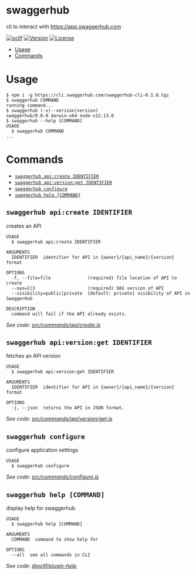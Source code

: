 swaggerhub
==========

cli to interact with https://app.swaggerhub.com

[![oclif](https://img.shields.io/badge/cli-oclif-brightgreen.svg)](https://oclif.io)
[![Version](https://img.shields.io/npm/v/swaggerhub.svg)](https://npmjs.org/package/swaggerhub)
[![License](https://img.shields.io/npm/l/swaggerhub.svg)](https://github.com/SmartBear/swaggerhub-cmd/blob/master/package.json)

<!-- toc -->
* [Usage](#usage)
* [Commands](#commands)
<!-- tocstop -->
# Usage
<!-- usage -->
```sh-session
$ npm i -g https://cli.swaggerhub.com/swaggerhub-cli-0.1.0.tgz
$ swaggerhub COMMAND
running command...
$ swaggerhub (-v|--version|version)
swaggerhub/0.0.0 darwin-x64 node-v12.13.0
$ swaggerhub --help [COMMAND]
USAGE
  $ swaggerhub COMMAND
...
```
<!-- usagestop -->
# Commands
<!-- commands -->
* [`swaggerhub api:create IDENTIFIER`](#swaggerhub-apicreate-identifier)
* [`swaggerhub api:version:get IDENTIFIER`](#swaggerhub-apiversionget-identifier)
* [`swaggerhub configure`](#swaggerhub-configure)
* [`swaggerhub help [COMMAND]`](#swaggerhub-help-command)

## `swaggerhub api:create IDENTIFIER`

creates an API

```
USAGE
  $ swaggerhub api:create IDENTIFIER

ARGUMENTS
  IDENTIFIER  identifier for API in {owner}/{api_name}/{version} format

OPTIONS
  -f, --file=file              (required) file location of API to create
  --oas=2|3                    (required) OAS version of API
  --visibility=public|private  [default: private] visibility of API in SwaggerHub

DESCRIPTION
  command will fail if the API already exists.
```

_See code: [src/commands/api/create.js](https://github.com/SmartBear/swaggerhub-cmd/blob/v0.0.0/src/commands/api/create.js)_

## `swaggerhub api:version:get IDENTIFIER`

fetches an API version

```
USAGE
  $ swaggerhub api:version:get IDENTIFIER

ARGUMENTS
  IDENTIFIER  identifier for API in {owner}/{api_name}/{version} format

OPTIONS
  -j, --json  returns the API in JSON format.
```

_See code: [src/commands/api/version/get.js](https://github.com/SmartBear/swaggerhub-cmd/blob/v0.0.0/src/commands/api/version/get.js)_

## `swaggerhub configure`

configure application settings

```
USAGE
  $ swaggerhub configure
```

_See code: [src/commands/configure.js](https://github.com/SmartBear/swaggerhub-cmd/blob/v0.0.0/src/commands/configure.js)_

## `swaggerhub help [COMMAND]`

display help for swaggerhub

```
USAGE
  $ swaggerhub help [COMMAND]

ARGUMENTS
  COMMAND  command to show help for

OPTIONS
  --all  see all commands in CLI
```

_See code: [@oclif/plugin-help](https://github.com/oclif/plugin-help/blob/v2.2.3/src/commands/help.ts)_
<!-- commandsstop -->

